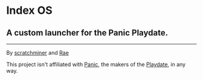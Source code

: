 # Index OS
## A custom launcher for the Panic Playdate.





---
By [scratchminer](https://github.com/scratchminer) and [Rae](https://stuffbyrae.neocities.org/)

This project isn't affiliated with [Panic](https://panic.com/), the makers of the [Playdate](https://play.date/), in any way.